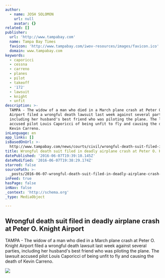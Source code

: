 ```yaml
---
author:
  - name: JOSH SOLOMON
    url: null
    avatar: {}
related: []
publisher:
  url: 'http://www.tampabay.com'
  name: Tampa Bay Times
  favicon: 'http://www.tampabay.com/iwov-resources/images/favicon.ico'
  domain: www.tampabay.com
keywords:
  - caporicci
  - cessna
  - carreno
  - planes
  - pilot
  - takeoff
  - '172'
  - lawsuit
  - knight
  - unfit
description: >-
  TAMPA - The widow of a man who died in a March plane crash at Peter O. Knight
  Airport filed a wrongful death lawsuit last week against several parties,
  including her husband's best friend who was piloting the plane. The lawsuit
  accused pilot Louis Caporicci of being unfit to fly and causing the death of
  Kevin Carreno.
inLanguage: en
app_links: []
isBasedOnUrl: >-
  http://www.tampabay.com/news/courts/civil/wrongful-death-suit-filed-in-deadly-march-airplane-crash-at-peter-o-knight/2278961
title: Wrongful death suit filed in deadly airplane crash at Peter O. Knight Airport
datePublished: '2016-06-07T19:39:10.145Z'
dateModified: '2016-06-07T19:38:29.174Z'
starred: false
sourcePath: >-
  _posts/2016-06-07-wrongful-death-suit-filed-in-deadly-airplane-crash-at-peter.md
inFeed: true
hasPage: false
inNav: false
_context: 'http://schema.org'
_type: MediaObject

---
```

<article style=""><h1>Wrongful death suit filed in deadly airplane crash at Peter O. Knight Airport</h1><p>TAMPA - The widow of a man who died in a March plane crash at Peter O. Knight Airport filed a wrongful death lawsuit last week against several parties, including her husband's best friend who was piloting the plane. The lawsuit accused pilot Louis Caporicci of being unfit to fly and causing the death of Kevin Carreno.</p><img src="http://www.tampabay.com/resources/images/dti/rendered/2016/05/500664925_17292317_8col.jpg" /></article>